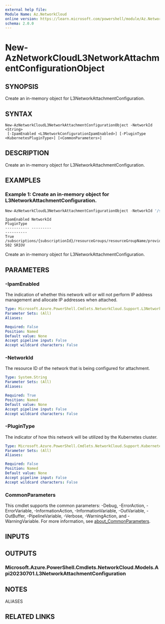 ```yaml
---
external help file:
Module Name: Az.NetworkCloud
online version: https://learn.microsoft.com/powershell/module/Az.NetworkCloud/new-AzNetworkCloudL3NetworkAttachmentConfigurationObject
schema: 2.0.0
---
```


# New-AzNetworkCloudL3NetworkAttachmentConfigurationObject

## SYNOPSIS
Create an in-memory object for L3NetworkAttachmentConfiguration.

## SYNTAX

```
New-AzNetworkCloudL3NetworkAttachmentConfigurationObject -NetworkId <String>
 [-IpamEnabled <L3NetworkConfigurationIpamEnabled>] [-PluginType <KubernetesPluginType>] [<CommonParameters>]
```

## DESCRIPTION
Create an in-memory object for L3NetworkAttachmentConfiguration.

## EXAMPLES

### Example 1: Create an in-memory object for L3NetworkAttachmentConfiguration.
```powershell
New-AzNetworkCloudL3NetworkAttachmentConfigurationObject -NetworkId '/subscriptions/{subscriptionId}/resourceGroups/resourceGroupName/providers/Microsoft.NetworkCloud/l3Networks/l3network-502' -IpamEnabled True -PluginType 'SRIOV'
```

```output
IpamEnabled NetworkId                                                                                                                  PluginType
----------- ---------                                                                                                                  ----------
True        /subscriptions/{subscriptionId}/resourceGroups/resourceGroupName/providers/Microsoft.NetworkCloud/l3Networks/l3network-502 SRIOV
```

Create an in-memory object for L3NetworkAttachmentConfiguration.

## PARAMETERS

### -IpamEnabled
The indication of whether this network will or will not perform IP address management and allocate IP addresses when attached.

```yaml
Type: Microsoft.Azure.PowerShell.Cmdlets.NetworkCloud.Support.L3NetworkConfigurationIpamEnabled
Parameter Sets: (All)
Aliases:

Required: False
Position: Named
Default value: None
Accept pipeline input: False
Accept wildcard characters: False
```

### -NetworkId
The resource ID of the network that is being configured for attachment.

```yaml
Type: System.String
Parameter Sets: (All)
Aliases:

Required: True
Position: Named
Default value: None
Accept pipeline input: False
Accept wildcard characters: False
```

### -PluginType
The indicator of how this network will be utilized by the Kubernetes cluster.

```yaml
Type: Microsoft.Azure.PowerShell.Cmdlets.NetworkCloud.Support.KubernetesPluginType
Parameter Sets: (All)
Aliases:

Required: False
Position: Named
Default value: None
Accept pipeline input: False
Accept wildcard characters: False
```

### CommonParameters
This cmdlet supports the common parameters: -Debug, -ErrorAction, -ErrorVariable, -InformationAction, -InformationVariable, -OutVariable, -OutBuffer, -PipelineVariable, -Verbose, -WarningAction, and -WarningVariable. For more information, see [about_CommonParameters](http://go.microsoft.com/fwlink/?LinkID=113216).

## INPUTS

## OUTPUTS

### Microsoft.Azure.PowerShell.Cmdlets.NetworkCloud.Models.Api20230701.L3NetworkAttachmentConfiguration

## NOTES

ALIASES

## RELATED LINKS

